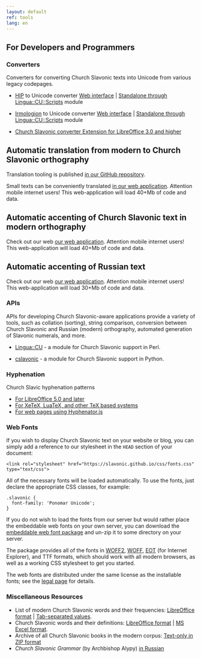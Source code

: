 ```yaml
---
layout: default
ref: tools
lang: en
---
```


## For Developers and Programmers

### Converters

Converters for converting Church Slavonic texts into Unicode from various legacy codepages.

* [HIP](http://orthlib.ru/hip/) to Unicode converter [Web interface](https://www.ponomar.net/cgi-bin/hip2utf.cgi) |
  [Standalone through Lingua::CU::Scripts](https://github.com/typiconman/Perl-Lingua-CU) module

* [Irmologion](http://irmologion.ru/) to Unicode converter [Web interface](https://www.ponomar.net/cgi-bin/ucs2utf.cgi) |
   [Standalone through Lingua::CU::Scripts](https://github.com/typiconman/Perl-Lingua-CU) module

* [Church Slavonic converter Extension for LibreOffice 3.0 and higher](https://extensions.libreoffice.org/extensions/church-slavonic-converter)


## Automatic translation from modern to Church Slavonic orthography
Translation tooling is published [in our GitHub repository](https://github.com/slavonic/translator).

Small texts can be conveniently translated [in our web application](/translate). Attention mobile internet users! This web-application will load 40+Mb of code and data.

## Automatic accenting of Church Slavonic text in modern orthography
Check out our web [our web application](/accent). Attention mobile internet users! This web-application will load 40+Mb of code and data.

## Automatic accenting of Russian text
Check out our web [our web application](/accentru). Attention mobile internet users! This web-application will load 30+Mb of code and data.

### APIs

APIs for developing Church Slavonic-aware applications provide a variety of tools,
such as collation (sorting), string comparison, conversion between Church Slavonic
and Russian (modern) orthography, automated generation of Slavonic numerals, and more.

* [Lingua::CU](https://github.com/typiconman/Perl-Lingua-CU) - a
  module for Church Slavonic support in Perl.

* [cslavonic](https://github.com/pgmmpk/cslavonic) - a
   module for Church Slavonic support in Python.

### Hyphenation

Church Slavic hyphenation patterns

* [For LibreOffice 5.0 and later](https://extensions.libreoffice.org/extensions/church-slavonic-dictionary)
* [For XeTeX, LuaTeX, and other TeX based systems](https://github.com/slavonic/cu-tex/tree/master/hyphenation)
* [For web pages using Hyphenator.js](https://mnater.github.io/Hyphenator/)

### Web Fonts

If you wish to display Church Slavonic text on your website or blog, you can simply
add a reference to our stylesheet in the `HEAD` section of your document:

```
<link rel="stylesheet" href="https://slavonic.github.io/css/fonts.css" type="text/css">
```

All of the necessary fonts will be loaded automatically. To use the fonts, just
declare the appropriate CSS classes, for example:

```
.slavonic {
  font-family: 'Ponomar Unicode';
}
```

If you do not wish to load the fonts from our server but would rather place
the embeddable web fonts on your own server, you can download the
[embeddable web font package](https://www.ponomar.net/files/sci-webfonts.zip)
and un-zip it to some directory on your server. 

The package provides all of the fonts in [WOFF2](https://www.w3.org/TR/WOFF2/),
[WOFF](https://www.w3.org/Fonts/WOFF-FAQ),
[EOT](https://www.w3.org/Submission/EOT/) (for Internet Explorer),
and TTF formats, which should work with all modern browsers, as well as a
working CSS stylesheet to get you started. 

The web fonts are distributed
under the same license as the installable fonts; see the [legal page](legal.html) for details.

### Miscellaneous Resources

* List of modern Church Slavonic words and their frequencies: [LibreOffice format](https://www.ponomar.net/files/wordlist.ods)
  | [Tab-separated values](https://www.ponomar.net/files/wordlist.tsv).
* Church Slavonic words and their definitions: [LibreOffice format](https://www.ponomar.net/files/dictout.ods)
  | [MS Excel format](https://www.ponomar.net/files/dictout.xls).
* Archive of all Church Slavonic books in the modern corpus: [Text-only in ZIP format](https://www.ponomar.net/files/cubooks.zip)
* _Church Slavonic Grammar_ (by Archbishop Alypy) [in Russian](https://www.ponomar.net/files/gama2/toc.html)


